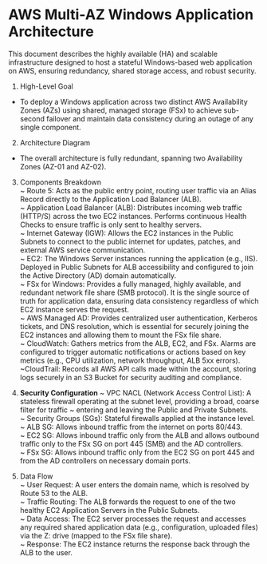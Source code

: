 # AWS Multi-AZ Windows Application Architecture

This document describes the highly available (HA) and scalable infrastructure designed to host a stateful Windows-based web application on AWS, ensuring redundancy, shared storage access, and robust security.  

1. High-Level Goal  
- To deploy a Windows application across two distinct AWS Availability Zones (AZs) using shared, managed storage (FSx) to achieve sub-second failover and maintain data consistency during an outage of any single component.   

2. Architecture Diagram   
- The overall architecture is fully redundant, spanning two Availability Zones (AZ-01 and AZ-02).   

3. Components Breakdown   
   ~ Route 5: Acts as the public entry point, routing user traffic via an Alias Record directly to the Application Load Balancer (ALB).   
   ~ Application Load Balancer (ALB): Distributes incoming web traffic (HTTP/S) across the two EC2 instances. Performs continuous Health Checks to ensure traffic is only sent to healthy servers.   
   ~ Internet Gateway (IGW): Allows the EC2 instances in the Public Subnets to connect to the public internet for updates, patches, and external AWS service communication.   
   ~ EC2: The Windows Server instances running the application (e.g., IIS). Deployed in Public Subnets for ALB accessibility and configured to join the Active Directory (AD) domain automatically.   
   ~ FSx for Windows: Provides a fully managed, highly available, and redundant network file share (SMB protocol). It is the single source of truth for application data, ensuring data consistency regardless of which EC2 instance serves the request.   
   ~ AWS Managed AD: Provides centralized user authentication, Kerberos tickets, and DNS resolution, which is essential for securely joining the EC2 instances and allowing them to mount the FSx file share.    
   ~ CloudWatch: Gathers metrics from the ALB, EC2, and FSx. Alarms are configured to trigger automatic notifications or actions based on key metrics (e.g., CPU utilization, network throughput, ALB 5xx errors).    
   ~CloudTrail: Records all AWS API calls made within the account, storing logs securely in an S3 Bucket for security auditing and compliance.    

5. **Security Configuration**
   ~ VPC NACL (Network Access Control List): A stateless firewall operating at the subnet level, providing a broad, coarse filter for traffic ~ entering and leaving the Public and Private Subnets.    
   ~ Security Groups (SGs): Stateful firewalls applied at the instance level.    
   ~ ALB SG: Allows inbound traffic from the internet on ports 80/443.     
   ~ EC2 SG: Allows inbound traffic only from the ALB and allows outbound traffic only to the FSx SG on port 445 (SMB) and the AD controllers.    
   ~ FSx SG: Allows inbound traffic only from the EC2 SG on port 445 and from the AD controllers on necessary domain ports.    

5. Data Flow   
~ User Request: A user enters the domain name, which is resolved by Route 53 to the ALB.    
~ Traffic Routing: The ALB forwards the request to one of the two healthy EC2 Application Servers in the Public Subnets.     
~ Data Access: The EC2 server processes the request and accesses any required shared application data (e.g., configuration, uploaded files) via the Z: drive (mapped to the FSx file share).    
~ Response: The EC2 instance returns the response back through the ALB to the user.     
